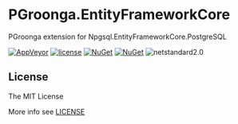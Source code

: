 # PGroonga.EntityFrameworkCore

PGroonga extension for Npgsql.EntityFrameworkCore.PostgreSQL

[![AppVeyor](https://img.shields.io/appveyor/ci/JoyMoe/PGroonga.EntityFrameworkCore.svg)](https://ci.appveyor.com/project/JoyMoe/PGroonga.EntityFrameworkCore)
[![license](https://img.shields.io/github/license/JoyMoe/Base62.Net.svg)](https://github.com/JoyMoe/Base62.Net/blob/master/LICENSE)
[![NuGet](https://img.shields.io/nuget/v/PGroonga.EntityFrameworkCore.svg)](https://www.nuget.org/packages/PGroonga.EntityFrameworkCore)
[![NuGet](https://img.shields.io/nuget/vpre/PGroonga.EntityFrameworkCore.svg)](https://www.nuget.org/packages/PGroonga.EntityFrameworkCore/absoluteLatest)
![netstandard2.0](https://img.shields.io/badge/.Net-netstandard2.0-brightgreen.svg)

## License

The MIT License

More info see [LICENSE](LICENSE)
